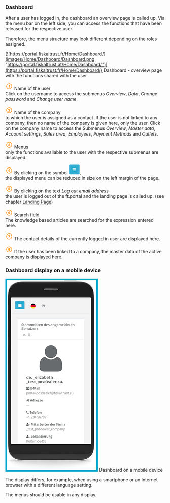 ### Dashboard

After a user has logged in, the dashboard an overview page is called up. Via the menu bar on the left side, you can access the functions that have been released for the respective user.

Therefore, the menu structure may look different depending on the roles assigned.

[![https://portal.fiskaltrust.fr/Home/Dashboard/](images/Home/Dashboard/Dashboard.png "https://portal.fiskaltrust.at/Home/Dashboard/")](https://portal.fiskaltrust.fr/Home/Dashboard/)
Dashboard - overview page with the functions shared with the user

<img src="../images/Numbers/circle-1o.svg" width="24px"> Name of the user<br>Click on the username to access the submenus *Overview*, *Data*, *Change password* and *Change user name*.

<img src="../images/Numbers/circle-2o.svg" width="24px"> Name of the company<br>to which the user is assigned as a contact. If the user is not linked to any company, then no name of the company is given here, only the user. Click on the company name to access the Submenus *Overview*, *Master data*, *Account settings*, *Sales area*, *Employees*, *Payment Methods* and *Outlets*.

<img src="../images/Numbers/circle-3o.svg" width="24px"> Menus<br>only the functions available to the user with the respective submenus are displayed.

<img src="../images/Numbers/circle-4o.svg" width="24px"> By clicking on the symbol ![Menu](../images/Buttons/028.png "Menu"),<br>the displayed menu can be reduced in size on the left margin of the page.

<img src="../images/Numbers/circle-5o.svg" width="24px"> By clicking on the text _Log out email address_<br>the user is logged out of the ft.portal and the landing page is called up. (see chapter [Landing Page](portal.md#landing-page))

<img src="../images/Numbers/circle-6o.svg" width="24px"> Search field<br>The knowledge based articles are searched for the expression entered here.

<img src="../images/Numbers/circle-7o.svg" width="24px"> The contact details of the currently logged in user are displayed here.

<img src="../images/Numbers/circle-8o.svg" width="24px"> If the user has been linked to a company, the master data of the active company is displayed here.

### Dashboard display on a mobile device

![Dashboard on a mobile device](../handbook-at/images/portal-sandbox.fiskaltrust.at/Home/Dashboard/002.png)
Dashboard on a mobile device

The display differs, for example, when using a smartphone or an Internet browser with a different language setting.

The menus should be usable in any display.
